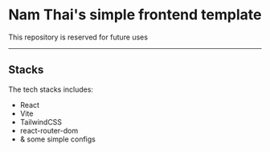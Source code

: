 # Nam Thai's simple frontend template

This repository is reserved for future uses

---

## Stacks

The tech stacks includes: 

- React
- Vite
- TailwindCSS
- react-router-dom
- & some simple configs